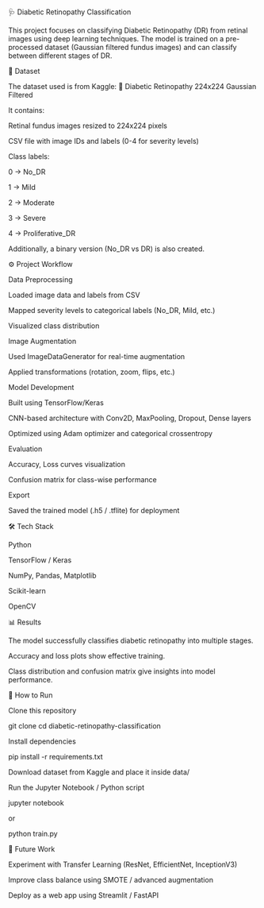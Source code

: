 🩺 Diabetic Retinopathy Classification

This project focuses on classifying Diabetic Retinopathy (DR) from retinal images using deep learning techniques. The model is trained on a pre-processed dataset (Gaussian filtered fundus images) and can classify between different stages of DR.

📌 Dataset

The dataset used is from Kaggle:
🔗 Diabetic Retinopathy 224x224 Gaussian Filtered

It contains:

Retinal fundus images resized to 224x224 pixels

CSV file with image IDs and labels (0-4 for severity levels)

Class labels:

0 → No_DR

1 → Mild

2 → Moderate

3 → Severe

4 → Proliferative_DR

Additionally, a binary version (No_DR vs DR) is also created.

⚙️ Project Workflow

Data Preprocessing

Loaded image data and labels from CSV

Mapped severity levels to categorical labels (No_DR, Mild, etc.)

Visualized class distribution

Image Augmentation

Used ImageDataGenerator for real-time augmentation

Applied transformations (rotation, zoom, flips, etc.)

Model Development

Built using TensorFlow/Keras

CNN-based architecture with Conv2D, MaxPooling, Dropout, Dense layers

Optimized using Adam optimizer and categorical crossentropy

Evaluation

Accuracy, Loss curves visualization

Confusion matrix for class-wise performance

Export

Saved the trained model (.h5 / .tflite) for deployment

🛠️ Tech Stack

Python

TensorFlow / Keras

NumPy, Pandas, Matplotlib

Scikit-learn

OpenCV

📊 Results

The model successfully classifies diabetic retinopathy into multiple stages.

Accuracy and loss plots show effective training.

Class distribution and confusion matrix give insights into model performance.

🚀 How to Run

Clone this repository

git clone <your-repo-link>
cd diabetic-retinopathy-classification


Install dependencies

pip install -r requirements.txt


Download dataset from Kaggle
 and place it inside data/

Run the Jupyter Notebook / Python script

jupyter notebook


or

python train.py

📌 Future Work

Experiment with Transfer Learning (ResNet, EfficientNet, InceptionV3)

Improve class balance using SMOTE / advanced augmentation

Deploy as a web app using Streamlit / FastAPI
